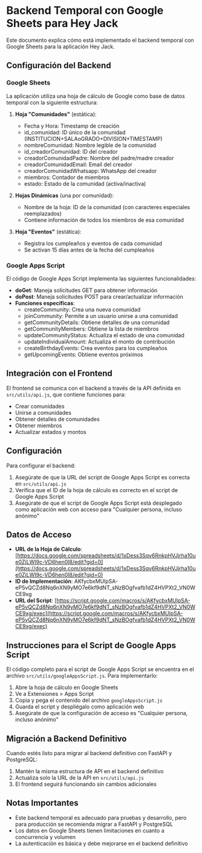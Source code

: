 # Backend Temporal con Google Sheets para Hey Jack

Este documento explica cómo está implementado el backend temporal con Google Sheets para la aplicación Hey Jack.

## Configuración del Backend

### Google Sheets

La aplicación utiliza una hoja de cálculo de Google como base de datos temporal con la siguiente estructura:

1. **Hoja "Comunidades"** (estática):
   - Fecha y Hora: Timestamp de creación
   - id_comunidad: ID único de la comunidad (INSTITUCION+SALAoGRADO+DIVISION+TIMESTAMP)
   - nombreComunidad: Nombre legible de la comunidad
   - id_creadorComunidad: ID del creador
   - creadorComunidadPadre: Nombre del padre/madre creador
   - creadorComunidadEmail: Email del creador
   - creadorComunidadWhatsapp: WhatsApp del creador
   - miembros: Contador de miembros
   - estado: Estado de la comunidad (activa/inactiva)

2. **Hojas Dinámicas** (una por comunidad):
   - Nombre de la hoja: ID de la comunidad (con caracteres especiales reemplazados)
   - Contiene información de todos los miembros de esa comunidad

3. **Hoja "Eventos"** (estática):
   - Registra los cumpleaños y eventos de cada comunidad
   - Se activan 15 días antes de la fecha del cumpleaños

### Google Apps Script

El código de Google Apps Script implementa las siguientes funcionalidades:

- **doGet**: Maneja solicitudes GET para obtener información
- **doPost**: Maneja solicitudes POST para crear/actualizar información
- **Funciones específicas**:
  - createCommunity: Crea una nueva comunidad
  - joinCommunity: Permite a un usuario unirse a una comunidad
  - getCommunityDetails: Obtiene detalles de una comunidad
  - getCommunityMembers: Obtiene la lista de miembros
  - updateCommunityStatus: Actualiza el estado de una comunidad
  - updateIndividualAmount: Actualiza el monto de contribución
  - createBirthdayEvents: Crea eventos para los cumpleaños
  - getUpcomingEvents: Obtiene eventos próximos

## Integración con el Frontend

El frontend se comunica con el backend a través de la API definida en `src/utils/api.js`, que contiene funciones para:

- Crear comunidades
- Unirse a comunidades
- Obtener detalles de comunidades
- Obtener miembros
- Actualizar estados y montos

## Configuración

Para configurar el backend:

1. Asegúrate de que la URL del script de Google Apps Script es correcta en `src/utils/api.js`
2. Verifica que el ID de la hoja de cálculo es correcto en el script de Google Apps Script
3. Asegúrate de que el script de Google Apps Script está desplegado como aplicación web con acceso para "Cualquier persona, incluso anónimo"

## Datos de Acceso

- **URL de la Hoja de Cálculo**: [https://docs.google.com/spreadsheets/d/1xDess3Sqv6RnkpHVJjrha10ue0ZjLWI9c-VD6hen0l8/edit?gid=0](https://docs.google.com/spreadsheets/d/1xDess3Sqv6RnkpHVJjrha10ue0ZjLWI9c-VD6hen0l8/edit?gid=0)
- **ID de Implementación**: AKfycbxMUlpSA-eP5vQCZd8Nq6nXN9yMO7e6kf9dNT_sNzBOgfvafb1dZ4HVPXt2_VN0WCE9xg
- **URL del Script**: [https://script.google.com/macros/s/AKfycbxMUlpSA-eP5vQCZd8Nq6nXN9yMO7e6kf9dNT_sNzBOgfvafb1dZ4HVPXt2_VN0WCE9xg/exec](https://script.google.com/macros/s/AKfycbxMUlpSA-eP5vQCZd8Nq6nXN9yMO7e6kf9dNT_sNzBOgfvafb1dZ4HVPXt2_VN0WCE9xg/exec)

## Instrucciones para el Script de Google Apps Script

El código completo para el script de Google Apps Script se encuentra en el archivo `src/utils/googleAppsScript.js`. Para implementarlo:

1. Abre la hoja de cálculo en Google Sheets
2. Ve a Extensiones > Apps Script
3. Copia y pega el contenido del archivo `googleAppsScript.js`
4. Guarda el script y despliégalo como aplicación web
5. Asegúrate de que la configuración de acceso es "Cualquier persona, incluso anónimo"

## Migración a Backend Definitivo

Cuando estés listo para migrar al backend definitivo con FastAPI y PostgreSQL:

1. Mantén la misma estructura de API en el backend definitivo
2. Actualiza solo la URL de la API en `src/utils/api.js`
3. El frontend seguirá funcionando sin cambios adicionales

## Notas Importantes

- Este backend temporal es adecuado para pruebas y desarrollo, pero para producción se recomienda migrar a FastAPI y PostgreSQL
- Los datos en Google Sheets tienen limitaciones en cuanto a concurrencia y volumen
- La autenticación es básica y debe mejorarse en el backend definitivo
